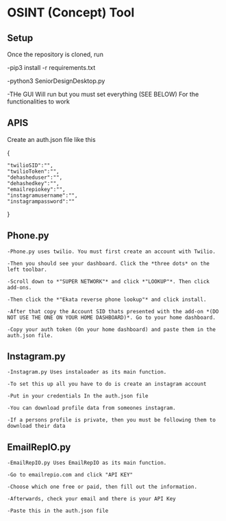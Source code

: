 # OSINT (Concept) Tool

## Setup

Once the repository is cloned, run 

-pip3 install -r requirements.txt

-python3 SeniorDesignDesktop.py

-THe GUI Will run but you must set everything (SEE BELOW) For the functionalities to work

## APIS

Create an auth.json file like this

{
    
    "twilioSID":"",
    "twilioToken":"",
    "dehasheduser":"",
    "dehashedkey":"",
    "emailrepiokey":"",
    "instagramusername":"",
    "instagrampassword":""


}



## Phone.py
```
-Phone.py uses twilio. You must first create an account with Twilio. 

-Then you should see your dashboard. Click the *three dots* on the left toolbar.

-Scroll down to *"SUPER NETWORK"* and click *"LOOKUP"*. Then click add-ons.

-Then click the *"Ekata reverse phone lookup"* and click install.

-After that copy the Account SID thats presented with the add-on *(DO NOT USE THE ONE ON YOUR HOME DASHBOARD)*. Go to your home dashboard.

-Copy your auth token (On your home dashboard) and paste them in the auth.json file.
```


## Instagram.py
```
-Instagram.py Uses instaloader as its main function.

-To set this up all you have to do is create an instagram account 

-Put in your credentials In the auth.json file

-You can download profile data from someones instagram. 

-If a persons profile is private, then you must be following them to download their data
```


## EmailRepIO.py
```
-EmailRepIO.py Uses EmailRepIO as its main function.

-Go to emailrepio.com and click "API KEY"

-Choose which one free or paid, then fill out the information.

-Afterwards, check your email and there is your API Key

-Paste this in the auth.json file
```